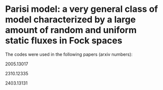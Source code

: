 # Parisi model: a very general class of model characterized by a large amount of random and uniform static fluxes in Fock spaces

The codes were used in the following papers (arxiv numbers):

2005.13017

2310.12335

2403.13131

